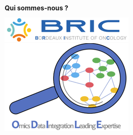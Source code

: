 ## Qui sommes-nous ?

<img src="horizontal-bric-1.png" alt="BRIC" width="400"/> <img src="LOGO_ODILE.png" alt="ODILE" width="400"/>

